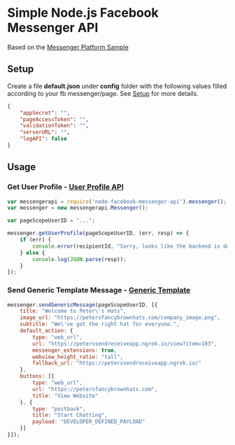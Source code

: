 # Simple Node.js Facebook Messenger API #

Based on the [Messenger Platform Sample](https://github.com/fbsamples/messenger-platform-samples)

## Setup ##

Create a file **default.json** under **config** folder with the following values filled according to your fb messenger/page. See [Setup](https://developers.facebook.com/docs/messenger-platform/guides/setup) for more details.
```json
{
    "appSecret": "",
    "pageAccessToken": "",
    "validationToken": "",
    "serverURL": "",
    "logAPI": false
}
```

## Usage ##

### Get User Profile - [User Profile API](https://developers.facebook.com/docs/messenger-platform/user-profile) ##
```javascript
var messengerapi = require('node-facebook-messenger-api').messenger();
var messenger = new messengerapi.Messenger();

var pageScopeUserID = "...";

messenger.getUserProfile(pageScopeUserID, (err, resp) => {
    if (err) {
        console.error(recipientId, "Sorry, looks like the backend is down :-(");
    } else {
        console.log(JSON.parse(resp));
    }
});
```

### Send Generic Template Message - [Generic Template](https://developers.facebook.com/docs/messenger-platform/send-api-reference/generic-template) ###
```javascript
messenger.sendGenericMessage(pageScopeUserID, [{
    title: "Welcome to Peter\'s Hats",
    image_url: "https://petersfancybrownhats.com/company_image.png",
    subtitle: "We\'ve got the right hat for everyone.",
    default_action: {
        type: "web_url",
        url: "https://peterssendreceiveapp.ngrok.io/view?item=103",
        messenger_extensions: true,
        webview_height_ratio: "tall",
        fallback_url: "https://peterssendreceiveapp.ngrok.io/"
    },
    buttons: [{
        type: "web_url",
        url: "https://petersfancybrownhats.com",
        title: "View Website"
    }, {
        type: "postback",
        title: "Start Chatting",
        payload: "DEVELOPER_DEFINED_PAYLOAD"
    }]
}]);
```